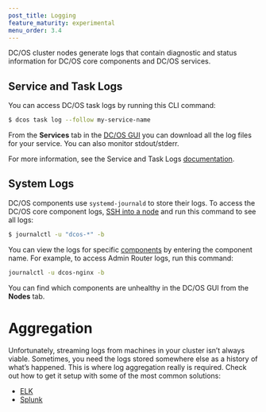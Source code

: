```yaml
---
post_title: Logging
feature_maturity: experimental
menu_order: 3.4
---
```


DC/OS cluster nodes generate logs that contain diagnostic and status information for DC/OS core components and DC/OS services.

## Service and Task Logs

You can access DC/OS task logs by running this CLI command: 

```bash
$ dcos task log --follow my-service-name
```

From the **Services** tab in the [DC/OS GUI](/docs/1.9/usage/webinterface/) you can download all the log files for your service. You can also monitor stdout/stderr.

For more information, see the Service and Task Logs [documentation](/docs/1.9/administration/logging/quickstart/).

## System Logs

DC/OS components use `systemd-journald` to store their logs. To access the DC/OS core component logs, [SSH into a node][5] and run this command to see all logs:

```bash
$ journalctl -u "dcos-*" -b
```

You can view the logs for specific [components](/docs/1.9/overview/components/) by entering the component name. For example, to access Admin Router logs, run this command:
    
```bash
journalctl -u dcos-nginx -b
``` 

You can find which components are unhealthy in the DC/OS GUI from the **Nodes** tab.

<!-- ![system health](../img/ui-system-health-logging.gif) -->


# Aggregation

Unfortunately, streaming logs from machines in your cluster isn’t always viable. Sometimes, you need the logs stored somewhere else as a history of what’s happened. This is where log aggregation really is required. Check out how to get it setup with some of the most common solutions:

- [ELK](/docs/1.9/administration/logging/aggregating/elk/)
- [Splunk](/docs/1.9/administration/logging/aggregating/splunk/)


[1]: /docs/1.9/administration/logging/quickstart/
[2]: /docs/1.9/usage/cli/install/
[3]: /docs/1.9/administration/logging/aggregating/elk/
[4]: /docs/1.9/administration/logging/aggregating/splunk/
[5]: /docs/1.9/administration/access-node/sshcluster/